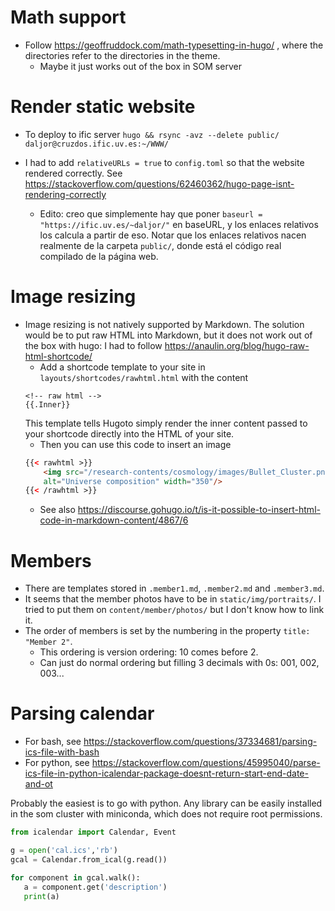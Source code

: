 # Math support

- Follow https://geoffruddock.com/math-typesetting-in-hugo/ , where the
  directories refer to the directories in the theme.
    - Maybe it just works out of the box in SOM server

# Render static website

- To deploy to ific server
`hugo && rsync -avz --delete public/ daljor@cruzdos.ific.uv.es:~/WWW/`

- I had to add `relativeURLs = true` to `config.toml` so that the website
  rendered correctly. See https://stackoverflow.com/questions/62460362/hugo-page-isnt-rendering-correctly
    - Edito: creo que simplemente hay que poner `baseurl =
    "https://ific.uv.es/~daljor/"` en baseURL, y los enlaces relativos los
    calcula a partir de eso. Notar que los enlaces relativos nacen realmente de
    la carpeta `public/`, donde está el código real compilado de la página web.


# Image resizing

- Image resizing is not natively supported by Markdown. The solution would be to
  put raw HTML into Markdown, but it does not work out of the box with hugo: I
  had to follow https://anaulin.org/blog/hugo-raw-html-shortcode/
    - Add a shortcode template to your site in `layouts/shortcodes/rawhtml.html`
    with the content
    ```
    <!-- raw html -->
    {{.Inner}}
    ```
    This template tells Hugoto simply render the inner content passed to your
    shortcode directly into the HTML of your site.
    - Then you can use this code to insert an image
    ```html
    {{< rawhtml >}}
        <img src="/research-contents/cosmology/images/Bullet_Cluster.png"
        alt="Universe composition" width="350"/>
    {{< /rawhtml >}}
    ```
    - See also https://discourse.gohugo.io/t/is-it-possible-to-insert-html-code-in-markdown-content/4867/6


# Members

- There are templates stored in `.member1.md`, `.member2.md` and `.member3.md`.
- It seems that the member photos have to be in `static/img/portraits/`. I tried
  to put them on `content/member/photos/` but I don't know how to link it.
- The order of members is set by the numbering in the property `title: "Member 2"`.
    - This ordering is version ordering: 10 comes before 2.
    - Can just do normal ordering but filling 3 decimals with 0s: 001, 002,
    003...


# Parsing calendar

- For bash, see https://stackoverflow.com/questions/37334681/parsing-ics-file-with-bash
- For python, see https://stackoverflow.com/questions/45995040/parse-ics-file-in-python-icalendar-package-doesnt-return-start-end-date-and-ot

Probably the easiest is to go with python. Any library can be easily installed
in the som cluster with miniconda, which does not require root permissions.

```python
from icalendar import Calendar, Event

g = open('cal.ics','rb')
gcal = Calendar.from_ical(g.read())

for component in gcal.walk():
   a = component.get('description')
   print(a)
```
